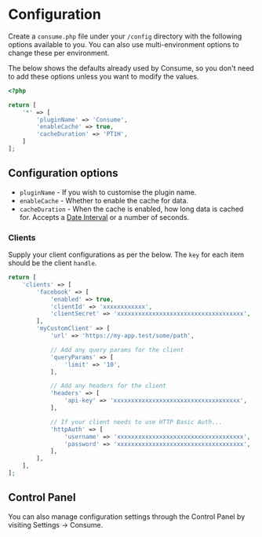# Configuration
Create a `consume.php` file under your `/config` directory with the following options available to you. You can also use multi-environment options to change these per environment.

The below shows the defaults already used by Consume, so you don't need to add these options unless you want to modify the values.

```php
<?php

return [
    '*' => [
        'pluginName' => 'Consume',
        'enableCache' => true,
        'cacheDuration' => 'PT1H',
    ]
];
```

## Configuration options
- `pluginName` - If you wish to customise the plugin name.
- `enableCache` - Whether to enable the cache for data.
- `cacheDuration` - When the cache is enabled, how long data is cached for. Accepts a [Date Interval](https://www.php.net/manual/en/dateinterval.construct.php) or a number of seconds.

### Clients
Supply your client configurations as per the below. The `key` for each item should be the client `handle`.

```php
return [
    'clients' => [
        'facebook' => [
            'enabled' => true,
            'clientId' => 'xxxxxxxxxxxx',
            'clientSecret' => 'xxxxxxxxxxxxxxxxxxxxxxxxxxxxxxxxxxxx',
        ],
        'myCustomClient' => [
            'url' => 'https://my-app.test/some/path',

            // Add any query params for the client
            'queryParams' => [
                'limit' => '10',
            ],

            // Add any headers for the client
            'headers' => [
                'api-key' => 'xxxxxxxxxxxxxxxxxxxxxxxxxxxxxxxxxxxx',
            ],

            // If your client needs to use HTTP Basic Auth...
            'httpAuth' => [
                'username' => 'xxxxxxxxxxxxxxxxxxxxxxxxxxxxxxxxxxxx',
                'password' => 'xxxxxxxxxxxxxxxxxxxxxxxxxxxxxxxxxxxx',
            ],
        ],
    ],
];
```

## Control Panel
You can also manage configuration settings through the Control Panel by visiting Settings → Consume.
